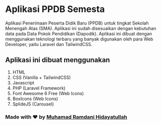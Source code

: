 # Aplikasi PPDB Semesta

Aplikasi Penerimaan Peserta Didik Baru (PPDB) untuk tingkat Sekolah Menengah Atas (SMA). Aplikasi ini sudah disesuaikan dengan kebutuhan data pada Data Pokok Pendidikan (Dapodik).
Aplikasi ini dibuat dengan menggunakan teknologi terbaru yang banyak digunakan oleh para Web Developer, yaitu Laravel dan TailwindCSS.

## Aplikasi ini dibuat menggunakan

1. HTML
2. CSS (Vanilla + TailwindCSS)
3. Javascript
4. PHP (Laravel Framework)
5. Font Awesome 6 Free (Web Icons)
6. BoxIcons (Web Icons)
7. SplideJS (Carousel)

### Made with ❤️ by [Muhamad Ramdani Hidayatullah](https://muhamadramdani.my.id)

